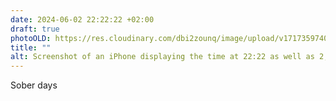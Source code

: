 ```yaml
---
date: 2024-06-02 22:22:22 +02:00
draft: true
photoOLD: https://res.cloudinary.com/dbi2zounq/image/upload/v1717359740/fw8dlkycxc8lcwtmfgpq.png
title: ""
alt: Screenshot of an iPhone displaying the time at 22:22 as well as 2,222 days of sobriety.
---
```


Sober days
